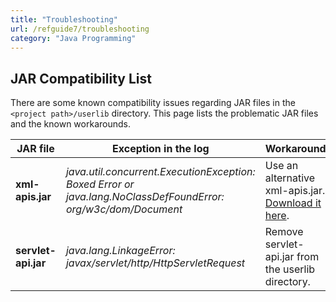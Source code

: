 ```yaml
---
title: "Troubleshooting"
url: /refguide7/troubleshooting
category: "Java Programming"
---
```



## JAR Compatibility List

There are some known compatibility issues regarding JAR files in the `<project path>/userlib` directory. This page lists the problematic JAR files and the known workarounds.

| JAR file | Exception in the log | Workaround |
| --- | --- | --- |
| **xml-apis.jar** | _java.util.concurrent.ExecutionException: Boxed Error or java.lang.NoClassDefFoundError: org/w3c/dom/Document_ | Use an alternative xml-apis.jar. [Download it here](attachments/16714056/16844051.jar). |
| **servlet-api.jar** | _java.lang.LinkageError: javax/servlet/http/HttpServletRequest_ | Remove servlet-api.jar from the userlib directory. |
